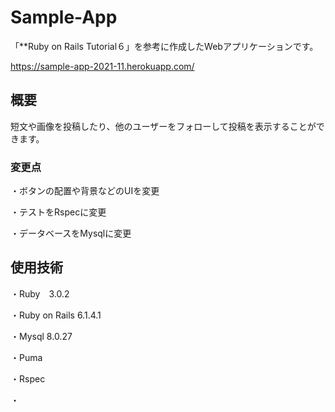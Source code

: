 # Sample-App

「**Ruby on Rails Tutorial６」を参考に作成したWebアプリケーションです。

https://sample-app-2021-11.herokuapp.com/


## 概要

短文や画像を投稿したり、他のユーザーをフォローして投稿を表示することができます。

### 変更点

・ボタンの配置や背景などのUIを変更

・テストをRspecに変更

・データベースをMysqlに変更

## 使用技術

・Ruby　3.0.2

・Ruby on Rails 6.1.4.1

・Mysql 8.0.27

・Puma

・Rspec

・
